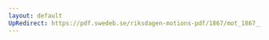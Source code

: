 ```yaml
---
layout: default
UpRedirect: https://pdf.swedeb.se/riksdagen-motions-pdf/1867/mot_1867__ak__00053/mot_1867__ak__00053_001.pdf
---
```

